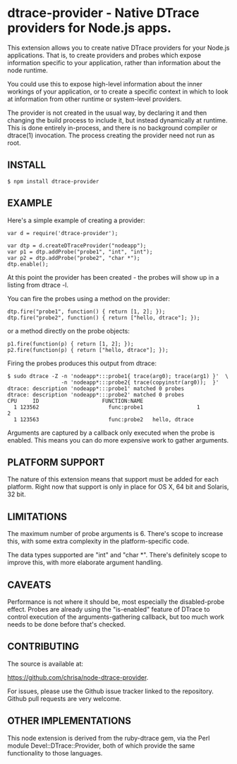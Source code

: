 # dtrace-provider - Native DTrace providers for Node.js apps.

This extension allows you to create native DTrace providers for your
Node.js applications. That is, to create providers and probes which
expose information specific to your application, rather than
information about the node runtime.

You could use this to expose high-level information about the inner
workings of your application, or to create a specific context in which
to look at information from other runtime or system-level providers. 

The provider is not created in the usual way, by declaring it and then
changing the build process to include it, but instead dynamically at
runtime. This is done entirely in-process, and there is no background
compiler or dtrace(1) invocation. The process creating the provider
need not run as root.

## INSTALL

    $ npm install dtrace-provider

## EXAMPLE

Here's a simple example of creating a provider:

    var d = require('dtrace-provider');

    var dtp = d.createDTraceProvider("nodeapp");
    var p1 = dtp.addProbe("probe1", "int", "int");
    var p2 = dtp.addProbe("probe2", "char *");
    dtp.enable();

At this point the provider has been created - the probes will show up
in a listing from dtrace -l.

You can fire the probes using a method on the provider:

    dtp.fire("probe1", function() { return [1, 2]; });
    dtp.fire("probe2", function() { return ["hello, dtrace"]; });

or a method directly on the probe objects:

    p1.fire(function(p) { return [1, 2]; });
    p2.fire(function(p) { return ["hello, dtrace"]; });

Firing the probes produces this output from dtrace:

    $ sudo dtrace -Z -n 'nodeapp*:::probe1{ trace(arg0); trace(arg1) }'  \
                     -n 'nodeapp*:::probe2{ trace(copyinstr(arg0));  }'
    dtrace: description 'nodeapp*:::probe1' matched 0 probes
    dtrace: description 'nodeapp*:::probe2' matched 0 probes
    CPU     ID                    FUNCTION:NAME
      1 123562                      func:probe1                 1                2
      1 123563                      func:probe2   hello, dtrace                    

Arguments are captured by a callback only executed when the probe is
enabled. This means you can do more expensive work to gather arguments.

## PLATFORM SUPPORT

The nature of this extension means that support must be added for each
platform. Right now that support is only in place for OS X, 64 bit and
Solaris, 32 bit.

## LIMITATIONS

The maximum number of probe arguments is 6. There's scope to increase
this, with some extra complexity in the platform-specific code.
 
The data types supported are "int" and "char *". There's definitely
scope to improve this, with more elaborate argument handling. 

## CAVEATS

Performance is not where it should be, most especially the
disabled-probe effect. Probes are already using the "is-enabled"
feature of DTrace to control execution of the arguments-gathering
callback, but too much work needs to be done before that's
checked. 

## CONTRIBUTING

The source is available at:

  https://github.com/chrisa/node-dtrace-provider.

For issues, please use the Github issue tracker linked to the
repository. Github pull requests are very welcome. 

## OTHER IMPLEMENTATIONS

This node extension is derived from the ruby-dtrace gem, via the Perl
module Devel::DTrace::Provider, both of which provide the same
functionality to those languages.
